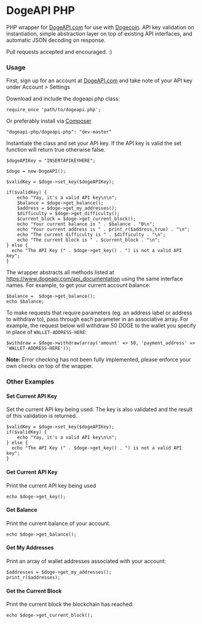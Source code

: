 DogeAPI PHP
===========

PHP wrapper for [DogeAPI.com](https://www.dogeapi.com/) for use with [Dogecoin](http://dogecoin.com/). API key validation on instantiation, simple abstraction layer on top of existing API interfaces, and automatic JSON decoding on response.

Pull requests accepted and encouraged. :)

### Usage

First, sign up for an account at [DogeAPI.com](https://www.dogeapi.com/) and take note of your API key under Account > Settings

Download and include the dogeapi.php class:

~~~
require_once 'path/to/dogeapi.php';
~~~

Or preferably install via [Composer](https://getcomposer.org/)

~~~
"dogeapi-php/dogeapi-php": "dev-master"
~~~

Instantiate the class and set your API key. If the API key is valid the set function will return true otherwise false.

~~~
$dogeAPIKey = "INSERTAPIKEYHERE";

$doge = new DogeAPI();

$validKey = $doge->set_key($dogeAPIKey);

if($validKey) {
	echo "Yay, it's a valid API key\n\n";
	$balance = $doge->get_balance();
	$address = $doge->get_my_addresses();
	$difficulty = $doge->get_difficulty();
	$current_block = $doge->get_current_block();
	echo "Your current balance is " . $balance . "Ɖ\n";
	echo "Your current address is " . print_r($address,true) . "\n";
	echo "The current difficulty is " . $difficulty . "\n";
	echo "The current block is " . $current_block . "\n";
} else {
  echo "The API Key (" . $doge->get_key() . ") is not a valid API key";
}
~~~

The wrapper abstracts all methods listed at https://www.dogeapi.com/api_documentation using the same interface names. For example, to get your current account balance:

~~~
$balance =  $doge->get_balance();
echo $balance;
~~~

To make requests that require parameters (eg. an address label or address to withdraw to), pass through each parameter in an associative array. For example, the request below will withdraw 50 DOGE to the wallet you specify in place of `WALLET-ADDRESS-HERE`:

~~~
$withdraw = $doge->withdraw(array('amount' => 50, 'payment_address' => 'WALLET-ADDRESS-HERE'));
~~~

**Note:** Error checking has not been fully implemented, please enforce your own checks on top of the wrapper. 

### Other Examples

#### Set Current API Key

Set the current API key being used. The key is also validated and the result of this validation is returned.

~~~
$validKey = $doge->set_key($dogeAPIKey);
if($validKey) {
	echo "Yay, it's a valid API key\n\n";
} else {
  echo "The API Key (" . $doge->get_key() . ") is not a valid API key";
}
~~~

#### Get Current API Key

Print the current API key being used

~~~
echo $doge->get_key();
~~~

#### Get Balance

Print the current balance of your account.

~~~
echo $doge->get_balance();
~~~

#### Get My Addresses

Print an array of wallet addresses associated with your account:

~~~
$addresses = $doge->get_my_addresses();
print_r($addresses);
~~~

#### Get the Current Block

Print the current block the blockchain has reached:

~~~
echo $doge->get_current_block();
~~~